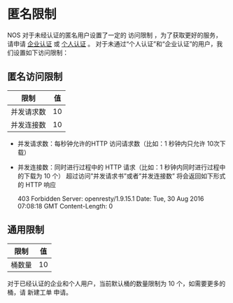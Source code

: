 # 匿名限制

NOS 对于未经认证的匿名用户设置了一定的 访问限制 ，为了获取更好的服务， 请申请 [企业认证](https://c.163.com/dashboard#/m/certifyEnterprise/create/) 或 [个人认证](https://c.163.com/dashboard#/m/certifyPersonal/create/) 。 对于未通过“个人认证”和“企业认证”的用户，我们设置如下访问限制：

## 匿名访问限制

|  **限制**  |**值**|
|------------|------|
|并发请求数|	10|
|并发连接数|	10|
* 并发请求数：每秒钟允许的HTTP 访问请求数（比如：1 秒钟内只允许 10次下载）
* 并发连接数：同时进行过程中的 HTTP 请求（比如：1 秒钟内同时进行过程中的下载为 10 个）
超过访问”并发请求书”或者”并发连接数” 将会返回如下形式的 HTTP 响应

    403 Forbidden
    Server: openresty/1.9.15.1
    Date: Tue, 30 Aug 2016 07:08:18 GMT
    Content-Length: 0

## 通用限制

|**限制**|**值**|
|--------|------|
|桶数量|	10|
对于已经认证的企业和个人用户，当前默认桶的数量限制为 10 个，如需要更多的桶，请 新建工单 申请。